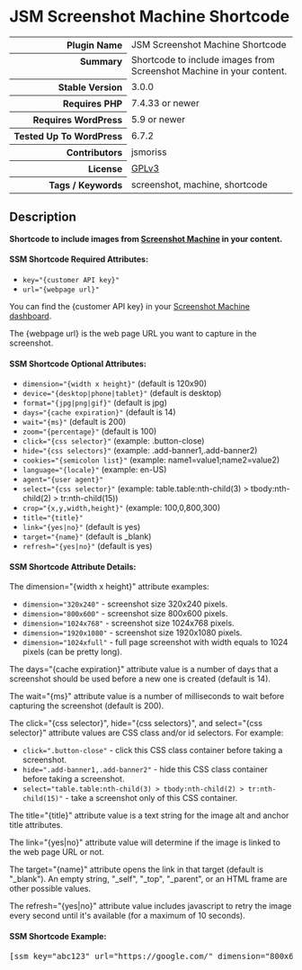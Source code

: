 <h1>JSM Screenshot Machine Shortcode</h1>

<table>
<tr><th align="right" valign="top" nowrap>Plugin Name</th><td>JSM Screenshot Machine Shortcode</td></tr>
<tr><th align="right" valign="top" nowrap>Summary</th><td>Shortcode to include images from Screenshot Machine in your content.</td></tr>
<tr><th align="right" valign="top" nowrap>Stable Version</th><td>3.0.0</td></tr>
<tr><th align="right" valign="top" nowrap>Requires PHP</th><td>7.4.33 or newer</td></tr>
<tr><th align="right" valign="top" nowrap>Requires WordPress</th><td>5.9 or newer</td></tr>
<tr><th align="right" valign="top" nowrap>Tested Up To WordPress</th><td>6.7.2</td></tr>
<tr><th align="right" valign="top" nowrap>Contributors</th><td>jsmoriss</td></tr>
<tr><th align="right" valign="top" nowrap>License</th><td><a href="https://www.gnu.org/licenses/gpl.txt">GPLv3</a></td></tr>
<tr><th align="right" valign="top" nowrap>Tags / Keywords</th><td>screenshot, machine, shortcode</td></tr>
</table>

<h2>Description</h2>

<p><strong>Shortcode to include images from <a href="http://screenshotmachine.com/">Screenshot Machine</a> in your content.</strong></p>

<h4>SSM Shortcode Required Attributes:</h4>

<ul>
<li><code>key="{customer API key}"</code></li>
<li><code>url="{webpage url}"</code></li>
</ul>

<p>You can find the {customer API key} in your <a href="https://www.screenshotmachine.com/dashboard.php">Screenshot Machine dashboard</a>.</p>

<p>The {webpage url} is the web page URL you want to capture in the screenshot.</p>

<h4>SSM Shortcode Optional Attributes:</h4>

<ul>
<li><code>dimension="{width x height}"</code> (default is 120x90)</li>
<li><code>device="{desktop|phone|tablet}"</code> (default is desktop)</li>
<li><code>format="{jpg|png|gif}"</code> (default is jpg)</li>
<li><code>days="{cache expiration}"</code> (default is 14)</li>
<li><code>wait="{ms}"</code> (default is 200)</li>
<li><code>zoom="{percentage}"</code> (default is 100)</li>
<li><code>click="{css selector}"</code> (example: .button-close)</li>
<li><code>hide="{css selectors}"</code> (example: .add-banner1,.add-banner2)</li>
<li><code>cookies="{semicolon list}"</code> (example: name1=value1;name2=value2)</li>
<li><code>language="{locale}"</code> (example: en-US)</li>
<li><code>agent="{user agent}"</code></li>
<li><code>select="{css selector}"</code> (example: table.table:nth-child(3) > tbody:nth-child(2) > tr:nth-child(15))</li>
<li><code>crop="{x,y,width,height}"</code> (example: 100,0,800,300)</li>
<li><code>title="{title}"</code></li>
<li><code>link="{yes|no}"</code> (default is yes)</li>
<li><code>target="{name}"</code> (default is _blank)</li>
<li><code>refresh="{yes|no}"</code> (default is yes)</li>
</ul>

<h4>SSM Shortcode Attribute Details:</h4>

<p>The dimension="{width x height}" attribute examples:</p>

<ul>
<li><code>dimension="320x240"</code> - screenshot size 320x240 pixels.</li>
<li><code>dimension="800x600"</code> - screenshot size 800x600 pixels.</li>
<li><code>dimension="1024x768"</code> - screenshot size 1024x768 pixels.</li>
<li><code>dimension="1920x1080"</code> - screenshot size 1920x1080 pixels.</li>
<li><code>dimension="1024xfull"</code> - full page screenshot with width equals to 1024 pixels (can be pretty long).</li>
</ul>

<p>The days="{cache expiration}" attribute value is a number of days that a screenshot should be used before a new one is created (default is 14).</p>

<p>The wait="{ms}" attribute value is a number of milliseconds to wait before capturing the screenshot (default is 200).</p>

<p>The click="{css selector}", hide="{css selectors}", and select="{css selector}" attribute values are CSS class and/or id selectors. For example:</p>

<ul>
<li><code>click=".button-close"</code> - click this CSS class container before taking a screenshot.</li>
<li><code>hide=".add-banner1,.add-banner2"</code> - hide this CSS class container before taking a screenshot.</li>
<li><code>select="table.table:nth-child(3) &gt; tbody:nth-child(2) &gt; tr:nth-child(15)"</code> - take a screenshot only of this CSS container.</li>
</ul>

<p>The title="{title}" attribute value is a text string for the image alt and anchor title attributes.</p>

<p>The link="{yes|no}" attribute value will determine if the image is linked to the web page URL or not.</p>

<p>The target="{name}" attribute opens the link in that target (default is "_blank"). An empty string, "_self", "_top", "_parent", or an HTML frame are other possible values.</p>

<p>The refresh="{yes|no}" attribute value includes javascript to retry the image every second until it's available (for a maximum of 10 seconds).</p>

<h4>SSM Shortcode Example:</h4>

<pre>&#91;ssm key="abc123" url="https://google.com/" dimension="800x600"&#93;</pre>

